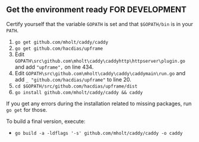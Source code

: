 ## Get the environment ready FOR DEVELOPMENT

Certify yourself that the variable `GOPATH` is set and that `$GOPATH/bin` is in your `PATH`.

1. `go get github.com/mholt/caddy/caddy`
4. `go get github.com/hacdias/upframe`
5. Edit `GOPATH\src\github.com\mholt\caddy\caddyhttp\httpserver\plugin.go` and add `"upframe",` on line 434.
6. Edit `GOPATH\src\github.com\mholt\caddy\caddy\caddymain\run.go` and add `_ "github.com/hacdias/upframe"` to line 20.
5. `cd $GOPATH/src/github.com/hacdias/upframe/dist`
6. `go install github.com/mholt/caddy/caddy && caddy`

If you get any errors during the installation related to missing packages, run `go get` for those.

To build a final version, execute:

+ `go build -a -ldflags '-s' github.com/mholt/caddy/caddy -o caddy`
